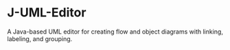 # J-UML-Editor
A Java-based UML editor for creating flow and object diagrams with linking, labeling, and grouping.
